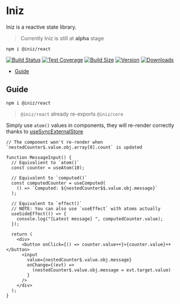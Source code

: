 # Iniz

Iniz is a reactive state library.

> Currently Iniz is still at **alpha** stage

`npm i @iniz/react`

[![Build Status](https://img.shields.io/github/workflow/status/inizio/iniz/CI/main?style=flat&colorA=28282B&colorB=28282B)](https://github.com/inizio/iniz/actions?query=workflow%3ACI)
[![Test Coverage](https://img.shields.io/codecov/c/github/inizio/iniz/main?token=qiX91NsrLE&label=coverage&flag=react&style=flat&colorA=28282B&colorB=28282B)](https://codecov.io/gh/IniZio/iniz)
[![Build Size](https://img.shields.io/bundlephobia/minzip/@iniz/react?label=bundle%20size&style=flat&colorA=28282B&colorB=28282B)](https://bundlephobia.com/package/@iniz/react)
[![Version](https://img.shields.io/npm/v/@iniz/react?style=flat&colorA=28282B&colorB=28282B)](https://www.npmjs.com/package/@iniz/react)
[![Downloads](https://img.shields.io/npm/dt/@iniz/react.svg?style=flat&colorA=28282B&colorB=28282B)](https://www.npmjs.com/package/@iniz/react)

- [Guide](#guide)

## Guide

`npm i @iniz/react`

> `@iniz/react` already re-exports `@iniz/core`

Simply use `atom()` values in components, they will re-render correctly thanks to [useSyncExternalStore](https://reactjs.org/docs/hooks-reference.html#usesyncexternalstore)

```tsx
// The component won't re-render when `nestedCounter$.value.obj.array[0].count` is updated

function MessageInput() {
  // Equivalient to `atom()`
  const counter = useAtom(10);

  // Equivalent to `computed()`
  const computedCounter = useComputed(
    () => `Computed: ${nestedCounter$$.value.obj.message}`
  );

  // Equivalent to `effect()`
  // NOTE: You can also use `useEffect` with atoms actually
  useSideEffect(() => {
    console.log("[Latest message] ", computedCounter.value);
  });

  return (
    <div>
      <button onClick={() => counter.value++}>{counter.value}++</button>
      <input
        value={nestedCounter$.value.obj.message}
        onChange={(evt) =>
          (nestedCounter$.value.obj.message = evt.target.value)
        }
      />
    </div>
  );
}
```
